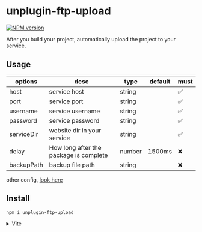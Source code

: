 # unplugin-ftp-upload

[![NPM version](https://img.shields.io/npm/v/unplugin-ftp-upload?color=a1b858&label=)](https://www.npmjs.com/package/unplugin-ftp-upload)

After you build your project, automatically upload the project to your service.

## Usage

| options    | desc                                   | type   | default | must |
| ---------- | -------------------------------------- | ------ | ------- | ---- |
| host       | service host                           | string |         | ✅   |
| port       | service port                           | string |         | ✅   |
| username   | service username                       | string |         | ✅   |
| password   | service password                       | string |         | ✅   |
| serviceDir | website dir in your service            | string |         | ✅   |
| delay      | How long after the package is complete | number | 1500ms  | ❌   |
| backupPath | backup file path                       | string |         | ❌   |

other config, [look here](https://www.npmjs.com/package/ssh2-sftp-client)

## Install

```bash
npm i unplugin-ftp-upload
```

<details>
<summary>Vite</summary><br>

```ts
// vite.config.ts
import Starter from 'unplugin-ftp-upload/vite'

export default defineConfig({
  plugins: [
    Starter({ /* options */ }),
  ],
})
```

Example: [`playground/`](./playground/)

`<br></details>`

<details>
<summary>Webpack</summary><br>

```ts
// webpack.config.js
module.exports = {
  /* ... */
  plugins: [
    require('unplugin-ftp-upload/webpack')({ /* options */ })
  ]
}
```

`<br></details>`

<details>
<summary>Vue CLI</summary><br>

```ts
// vue.config.js
module.exports = {
  configureWebpack: {
    plugins: [
      require('unplugin-ftp-upload/webpack')({ /* options */ }),
    ],
  },
}
```

`<br></details>`
